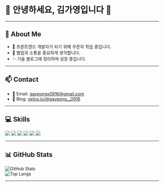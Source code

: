# 👋 안녕하세요, 김가영입니다 🤗

---

## 👀 About Me

- 🌱 프론트엔드 개발자가 되기 위해 꾸준히 학습 중입니다.
- 🧩 협업과 소통을 중요하게 생각합니다.
- ✨ 기술 블로그에 정리하며 성장 중입니다.

---

## 📫 Contact

- 📧 Email: gayeongx0916@gmail.com  
- 📝 Blog: [velog.io/@gayeong__0916](https://velog.io/@gayeong__0916/posts)

---

## 💻 Skills

<p>
  <img src="https://img.shields.io/badge/JavaScript-F7DF1E?style=flat&logo=javascript&logoColor=black"/>
  <img src="https://img.shields.io/badge/TypeScript-3178C6?style=flat&logo=typescript&logoColor=white"/>
  <img src="https://img.shields.io/badge/React-61DAFB?style=flat&logo=react&logoColor=black"/>
  <img src="https://img.shields.io/badge/Next.js-000000?style=flat&logo=nextdotjs&logoColor=white"/>
  <img src="https://img.shields.io/badge/TailwindCSS-06B6D4?style=flat&logo=tailwindcss&logoColor=white"/>
  <img src="https://img.shields.io/badge/Git-F05032?style=flat&logo=git&logoColor=white"/>
</p>

---

## 📊 GitHub Stats

![GitHub Stats](https://github-readme-stats.vercel.app/api?username=gayeongX0916&show_icons=true&theme=tokyonight&hide_title=true)  
![Top Langs](https://github-readme-stats.vercel.app/api/top-langs/?username=gayeongX0916&layout=compact&theme=tokyonight)

---
